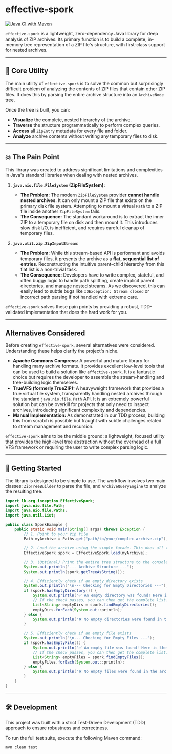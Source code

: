# effective-spork

[](https://www.google.com/search?q=https://github.com/user/effective-spork)
[](https://opensource.org/licenses/MIT)
[](https://www.google.com/search?q=https://search.maven.org/artifact/com.example/zip-tree-builder)

[![Java CI with Maven](https://github.com/poornan/effective-spork/actions/workflows/maven.yml/badge.svg)](https://github.com/poornan/effective-spork/actions/workflows/maven.yml)

`effective-spork` is a lightweight, zero-dependency Java library for deep analysis of ZIP archives. Its primary function is to build a complete, in-memory tree representation of a ZIP file's structure, with first-class support for nested archives.

-----

## 🎯 Core Utility

The main utility of `effective-spork` is to solve the common but surprisingly difficult problem of analyzing the contents of ZIP files that contain other ZIP files. It does this by parsing the entire archive structure into an `ArchiveNode` tree.

Once the tree is built, you can:

  * **Visualize** the complete, nested hierarchy of the archive.
  * **Traverse** the structure programmatically to perform complex queries.
  * **Access** all `ZipEntry` metadata for every file and folder.
  * **Analyze** archive contents without writing any temporary files to disk.

-----

## 💥 The Pain Point

This library was created to address significant limitations and complexities in Java's standard libraries when dealing with nested archives.

1.  **`java.nio.file.FileSystem` (ZipFileSystem):**

      * **The Problem:** The modern `ZipFileSystem` provider **cannot handle nested archives**. It can only mount a ZIP file that exists on the primary disk file system. Attempting to mount a virtual `Path` to a ZIP file inside another `ZipFileSystem` fails.
      * **The Consequence:** The standard workaround is to extract the inner ZIP to a temporary file on disk and then mount it. This introduces slow disk I/O, is inefficient, and requires careful cleanup of temporary files.

2.  **`java.util.zip.ZipInputStream`:**

      * **The Problem:** While this stream-based API is performant and avoids temporary files, it presents the archive as a **flat, sequential list of entries**. Reconstructing the intuitive parent-child hierarchy from this flat list is a non-trivial task.
      * **The Consequence:** Developers have to write complex, stateful, and often buggy logic to handle path splitting, create implicit parent directories, and manage nested streams. As we discovered, this can easily lead to subtle bugs like `IOException: Stream closed` or incorrect path parsing if not handled with extreme care.

`effective-spork` solves these pain points by providing a robust, TDD-validated implementation that does the hard work for you.

-----

## Alternatives Considered

Before creating `effective-spork`, several alternatives were considered. Understanding these helps clarify the project's niche.

  * **Apache Commons Compress:** A powerful and mature library for handling many archive formats. It provides excellent low-level tools that can be used to build a solution like `effective-spork`. It is a fantastic choice but requires the developer to assemble the stream-handling and tree-building logic themselves.
  * **TrueVFS (formerly TrueZIP):** A heavyweight framework that provides a true virtual file system, transparently handling nested archives through the standard `java.nio.file.Path` API. It is an extremely powerful solution but can be overkill for projects that only need to inspect archives, introducing significant complexity and dependencies.
  * **Manual Implementation:** As demonstrated in our TDD process, building this from scratch is possible but fraught with subtle challenges related to stream management and recursion.

`effective-spork` aims to be the middle ground: a lightweight, focused utility that provides the high-level tree abstraction without the overhead of a full VFS framework or requiring the user to write complex parsing logic.

-----

## 🚀 Getting Started

The library is designed to be simple to use. The workflow involves two main classes: `ZipTreeBuilder` to parse the file, and `ArchiveQueryEngine` to analyze the resulting tree.

```java
import lk.org.inception.EffectiveSpork;
import java.nio.file.Path;
import java.nio.file.Paths;
import java.util.List;

public class SporkExample {
    public static void main(String[] args) throws Exception {
        // 1. Point to your zip file
        Path myArchive = Paths.get("path/to/your/complex-archive.zip");

        // 2. Load the archive using the simple facade. This does all the parsing.
        EffectiveSpork spork = EffectiveSpork.load(myArchive);

        // 3. (Optional) Print the entire tree structure to the console
        System.out.println("--- Archive Structure ---");
        System.out.println(spork.getTreeAsString());

        // 4. Efficiently check if an empty directory exists
        System.out.println("\n--- Checking for Empty Directories ---");
        if (spork.hasEmptyDirectory()) {
            System.out.println("✅ An empty directory was found! Here is the full list:");
            // If the check passes, you can then get the complete list.
            List<String> emptyDirs = spork.findEmptyDirectories();
            emptyDirs.forEach(System.out::println);
        } else {
            System.out.println("❌ No empty directories were found in the archive.");
        }

        // 5. Efficiently check if an empty file exists
        System.out.println("\n--- Checking for Empty Files ---");
        if (spork.hasEmptyFile()) {
            System.out.println("✅ An empty file was found! Here is the full list:");
            // If the check passes, you can then get the complete list.
            List<String> emptyFiles = spork.findEmptyFiles();
            emptyFiles.forEach(System.out::println);
        } else {
            System.out.println("❌ No empty files were found in the archive.");
        }
    }
}
```

-----

## 🛠️ Development

This project was built with a strict Test-Driven Development (TDD) approach to ensure robustness and correctness.

To run the full test suite, execute the following Maven command:

```bash
mvn clean test
```
